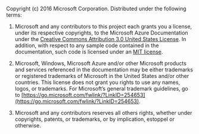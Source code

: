 
Copyright (c) 2016 Microsoft Corporation. Distributed under the following terms:

1.	Microsoft and any contributors to this project each grants you a license, under its respective copyrights, to the Microsoft Azure Documentation under the [Creative Commons Attribution 3.0 United States License](https://creativecommons.org/licenses/by/3.0/us/legalcode). In addition, with respect to any sample code contained in the documentation, such code is licensed under an [MIT license](https://opensource.org/licenses/MIT).

2.	Microsoft, Windows, Microsoft Azure and/or other Microsoft products and services referenced in the documentation may be either trademarks or registered trademarks of Microsoft in the United States and/or other countries. This license does not grant you rights to use any names, logos, or trademarks. For Microsoft’s general trademark guidelines, go to [https://go.microsoft.com/fwlink/?LinkID=254653](https://go.microsoft.com/fwlink/?LinkID=254653).

3.	Microsoft and any contributors reserves all others rights, whether under copyrights, patents, or trademarks, or by implication, estoppel or otherwise.
